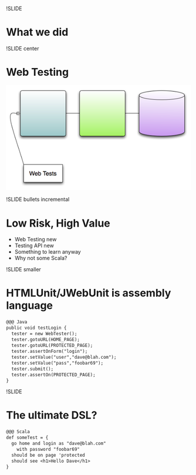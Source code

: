 !SLIDE
# What we did

!SLIDE center
# Web Testing
![Web Testing](web_testing.png)
 
!SLIDE bullets incremental
# Low Risk, High Value
* Web Testing new
* Testing API new
* Something to learn anyway
* Why not some Scala?

!SLIDE smaller
# HTMLUnit/JWebUnit is assembly language

    @@@ Java
    public void testLogin {
      tester = new WebTester();
      tester.gotoURL(HOME_PAGE);
      tester.gotoURL(PROTECTED_PAGE);
      tester.assertOnForm("login");
      tester.setValue("user","dave@blah.com");
      tester.setValue("pass","foobar69");
      tester.submit();
      tester.assertOn(PROTECTED_PAGE);
    }

!SLIDE
# The ultimate DSL?

    @@@ Scala
    def someTest = {
      go home and login as "dave@blah.com"
        with password "foobar69"
      should be on page 'protected
      should see <h1>Hello Dave</h1>
    }
